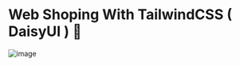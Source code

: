 
# Web Shoping With TailwindCSS ( DaisyUI ) 🎨
![image](https://github.com/amadich/shopingUI/assets/74735976/ae643cf1-381f-45f6-a44e-f956b204f08b)
